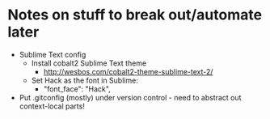 
# Notes on stuff to break out/automate later

- Sublime Text config
	- Install cobalt2 Sublime Text theme
  		- http://wesbos.com/cobalt2-theme-sublime-text-2/
	- Set Hack as the font in Sublime:
  		- "font_face": "Hack",
- Put .gitconfig (mostly) under version control - need to abstract out context-local parts!
